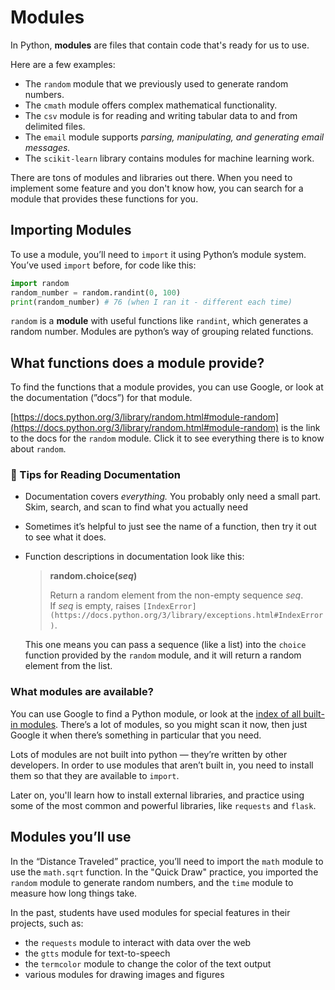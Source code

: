 # Modules

In Python, **modules** are files that contain code that's ready for us to use.

Here are a few examples:

- The `random` module that we previously used to generate random numbers.
- The `cmath` module offers complex mathematical functionality.
- The `csv` module is for reading and writing tabular data to and from delimited files.
- The `email` module supports *parsing, manipulating, and generating email messages.*
- The `scikit-learn` library contains modules for machine learning work.

There are tons of modules and libraries out there. When you need to implement some feature and you don't know how, you can search for a module that provides these functions for you.

## Importing Modules

To use a module, you’ll need to `import` it using Python’s module system. You’ve used `import` before, for code like this:

```python
import random
random_number = random.randint(0, 100)
print(random_number) # 76 (when I ran it - different each time)
```

`random` is a **module** with useful functions like `randint`, which generates a random number. Modules are python’s way of grouping related functions.

## What functions does a module provide?

To find the functions that a module provides, you can use Google, or look at the documentation (”docs”) for that module.

[https://docs.python.org/3/library/random.html#module-random](https://docs.python.org/3/library/random.html#module-random) is the link to the docs for the `random` module. Click it to see everything there is to know about `random`.


### 📖 Tips for Reading Documentation

- Documentation covers *everything.* You probably only need a small part. Skim, search, and scan to find what you actually need
- Sometimes it’s helpful to just see the name of a function, then try it out to see what it does.
- Function descriptions in documentation look like this:

    > **random.choice(*seq*)**
    >
    >
    > Return a random element from the non-empty sequence *seq*. If *seq* is empty, raises `[IndexError](https://docs.python.org/3/library/exceptions.html#IndexError)`.
    >

    This one means you can pass a sequence (like a list) into the `choice` function provided by the `random` module, and it will return a random element from the list.

### What modules are available?

You can use Google to find a Python module, or look at the [index of all built-in modules](https://docs.python.org/3/py-modindex.html). There’s a lot of modules, so you might scan it now, then just Google it when there’s something in particular that you need.

Lots of modules are not built into python — they’re written by other developers. In order to use modules that aren’t built in, you need to install them so that they are available to `import`.

Later on, you'll learn how to install external libraries, and practice using some of the most common and powerful libraries, like `requests` and `flask`.

## Modules you’ll use

In the “Distance Traveled” practice, you’ll need to import the `math` module to use the `math.sqrt` function. In the "Quick Draw" practice, you imported the `random` module to generate random numbers, and the `time` module to measure how long things take.

In the past, students have used modules for special features in their projects, such as:

- the `requests` module to interact with data over the web
- the `gtts` module for text-to-speech
- the `termcolor` module to change the color of the text output
- various modules for drawing images and figures